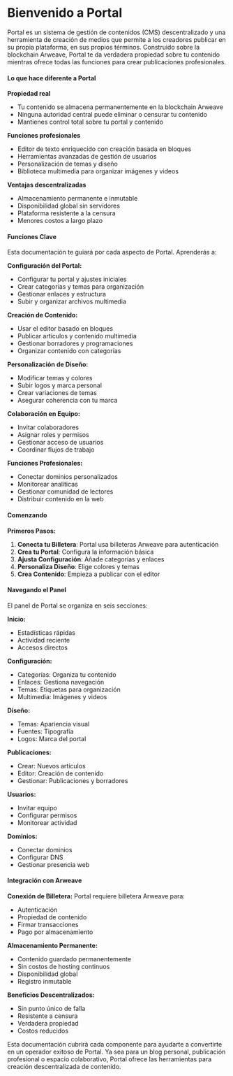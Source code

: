 # Bienvenido a Portal

Portal es un sistema de gestión de contenidos (CMS) descentralizado y una herramienta de creación de medios que permite a los creadores publicar en su propia plataforma, en sus propios términos. Construido sobre la blockchain Arweave, Portal te da verdadera propiedad sobre tu contenido mientras ofrece todas las funciones para crear publicaciones profesionales.

#### Lo que hace diferente a Portal

**Propiedad real**

- Tu contenido se almacena permanentemente en la blockchain Arweave
- Ninguna autoridad central puede eliminar o censurar tu contenido
- Mantienes control total sobre tu portal y contenido

**Funciones profesionales**

- Editor de texto enriquecido con creación basada en bloques
- Herramientas avanzadas de gestión de usuarios
- Personalización de temas y diseño
- Biblioteca multimedia para organizar imágenes y videos

**Ventajas descentralizadas**

- Almacenamiento permanente e inmutable
- Disponibilidad global sin servidores
- Plataforma resistente a la censura
- Menores costos a largo plazo

#### Funciones Clave

Esta documentación te guiará por cada aspecto de Portal. Aprenderás a:

**Configuración del Portal:**

- Configurar tu portal y ajustes iniciales
- Crear categorías y temas para organización
- Gestionar enlaces y estructura
- Subir y organizar archivos multimedia

**Creación de Contenido:**

- Usar el editor basado en bloques
- Publicar artículos y contenido multimedia
- Gestionar borradores y programaciones
- Organizar contenido con categorías

**Personalización de Diseño:**

- Modificar temas y colores
- Subir logos y marca personal
- Crear variaciones de temas
- Asegurar coherencia con tu marca

**Colaboración en Equipo:**

- Invitar colaboradores
- Asignar roles y permisos
- Gestionar acceso de usuarios
- Coordinar flujos de trabajo

**Funciones Profesionales:**

- Conectar dominios personalizados
- Monitorear analíticas
- Gestionar comunidad de lectores
- Distribuir contenido en la web

#### Comenzando

**Primeros Pasos:**

1. **Conecta tu Billetera**: Portal usa billeteras Arweave para autenticación
2. **Crea tu Portal**: Configura la información básica
3. **Ajusta Configuración**: Añade categorías y enlaces
4. **Personaliza Diseño**: Elige colores y temas
5. **Crea Contenido**: Empieza a publicar con el editor

#### Navegando el Panel

El panel de Portal se organiza en seis secciones:

**Inicio:**

- Estadísticas rápidas
- Actividad reciente
- Accesos directos

**Configuración:**

- Categorías: Organiza tu contenido
- Enlaces: Gestiona navegación
- Temas: Etiquetas para organización
- Multimedia: Imágenes y videos

**Diseño:**

- Temas: Apariencia visual
- Fuentes: Tipografía
- Logos: Marca del portal

**Publicaciones:**

- Crear: Nuevos artículos
- Editor: Creación de contenido
- Gestionar: Publicaciones y borradores

**Usuarios:**

- Invitar equipo
- Configurar permisos
- Monitorear actividad

**Dominios:**

- Conectar dominios
- Configurar DNS
- Gestionar presencia web

#### Integración con Arweave

**Conexión de Billetera:**
Portal requiere billetera Arweave para:

- Autenticación
- Propiedad de contenido
- Firmar transacciones
- Pago por almacenamiento

**Almacenamiento Permanente:**

- Contenido guardado permanentemente
- Sin costos de hosting continuos
- Disponibilidad global
- Registro inmutable

**Beneficios Descentralizados:**

- Sin punto único de falla
- Resistente a censura
- Verdadera propiedad
- Costos reducidos

Esta documentación cubrirá cada componente para ayudarte a convertirte en un operador exitoso de Portal. Ya sea para un blog personal, publicación profesional o espacio colaborativo, Portal ofrece las herramientas para creación descentralizada de contenido.

